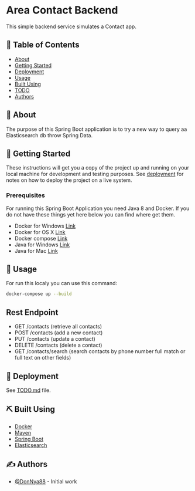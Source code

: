 # Area Contact Backend

This simple backend service simulates a Contact app.

## 📝 Table of Contents

- [About](#about)
- [Getting Started](#getting_started)
- [Deployment](#deployment)
- [Usage](#usage)
- [Built Using](#built_using)
- [TODO](../TODO.md)
- [Authors](#authors)
<!-- - [Contributing](../CONTRIBUTING.md) -->
<!-- - [Acknowledgments](#acknowledgement) -->

## 🧐 About <a name = "about"></a>

The purpose of this Spring Boot application is to try a new way to query aa Elasticsearch db throw Spring Data. 

## 🏁 Getting Started <a name = "getting_started"></a>

These instructions will get you a copy of the project up and running on your local machine for development and testing purposes. See [deployment](#deployment) for notes on how to deploy the project on a live system.

### Prerequisites
For running this Spring Boot Application you need Java 8 and Docker. If you do not have these things yet here below you can find where get them.

- Docker for Windows [Link](https://docs.docker.com/docker-for-windows/install/)
- Docker for OS X [Link](https://docs.docker.com/docker-for-mac/install/)
- Docker compose [Link](https://docs.docker.com/compose/install/)
- Java for Windows [Link](https://www.oracle.com/java/technologies/javase/javase-jdk8-downloads.html)
- Java for Mac [Link](https://docs.oracle.com/javase/8/docs/technotes/guides/install/mac_jdk.html)

## 🎈 Usage <a name="usage"></a>

For run this localy you can use this command:

```bash
docker-compose up --build
```

##  Rest Endpoint <a name = "endpoint"></a>

- GET /contacts (retrieve all contacts)
- POST /contacts (add a new contact)
- PUT /contacts (update a contact)
- DELETE /contacts (delete a contact)
- GET /contacts/search (search contacts by phone number full match or full text on other fields)

## 🚀 Deployment <a name = "deployment"></a>

See [TODO.md](../TODO.md) file.

## ⛏️ Built Using <a name = "built_using"></a>

- [Docker](https://www.docker.com/)
- [Maven](https://maven.apache.org/)
- [Spring Boot](https://spring.io/projects/spring-boot)
- [Elasticsearch](https://www.elastic.co/)

## ✍️ Authors <a name = "authors"></a>

- [@DonNya88](https://github.com/DonNy88) - Initial work

<!-- See also the list of [contributors](https://github.com/kylelobo/The-Documentation-Compendium/contributors) who participated in this project.

## 🎉 Acknowledgements <a name = "acknowledgement"></a>

- Hat tip to anyone whose code was used
- Inspiration
- References -->
